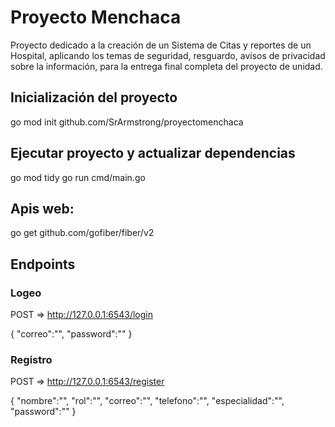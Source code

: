 # Proyecto Menchaca

Proyecto dedicado a la creación de un Sistema de Citas y reportes de un Hospital, aplicando los temas de seguridad, resguardo, avisos de privacidad sobre la información, para la entrega final completa del proyecto de unidad.

## Inicialización del proyecto

go mod init github.com/SrArmstrong/proyectomenchaca

## Ejecutar proyecto y actualizar dependencias

go mod tidy
go run cmd/main.go

## Apis web:

go get github.com/gofiber/fiber/v2

## Endpoints

### Logeo

POST => http://127.0.0.1:6543/login

{
    "correo":"",
    "password":""
}

### Registro

POST => http://127.0.0.1:6543/register

{
    "nombre":"",
    "rol":"",
    "correo":"",
    "telefono":"",
    "especialidad":"",
    "password":""
}